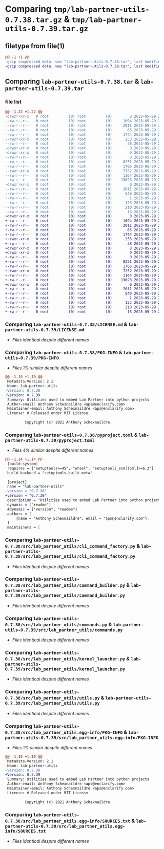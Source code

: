 # Comparing `tmp/lab-partner-utils-0.7.38.tar.gz` & `tmp/lab-partner-utils-0.7.39.tar.gz`

## filetype from file(1)

```diff
@@ -1 +1 @@
-gzip compressed data, was "lab-partner-utils-0.7.38.tar", last modified: Mon May 29 20:43:42 2023, max compression
+gzip compressed data, was "lab-partner-utils-0.7.39.tar", last modified: Mon May 29 20:58:29 2023, max compression
```

## Comparing `lab-partner-utils-0.7.38.tar` & `lab-partner-utils-0.7.39.tar`

### file list

```diff
@@ -1,22 +1,22 @@
-drwxr-xr-x   0 root         (0) root         (0)        0 2023-05-29 20:43:42.117004 lab-partner-utils-0.7.38/
--rw-r--r--   0 root         (0) root         (0)     1094 2023-05-29 20:43:03.000000 lab-partner-utils-0.7.38/LICENSE.md
--rw-r--r--   0 root         (0) root         (0)     2011 2023-05-29 20:43:42.113004 lab-partner-utils-0.7.38/PKG-INFO
--rw-r--r--   0 root         (0) root         (0)       65 2023-05-29 20:43:03.000000 lab-partner-utils-0.7.38/README.md
--rw-r--r--   0 root         (0) root         (0)     1744 2023-05-29 20:43:35.000000 lab-partner-utils-0.7.38/pyproject.toml
--rwxr-xr-x   0 root         (0) root         (0)      253 2023-05-29 20:43:03.000000 lab-partner-utils-0.7.38/run.sh
--rw-r--r--   0 root         (0) root         (0)       38 2023-05-29 20:43:42.117004 lab-partner-utils-0.7.38/setup.cfg
-drwxr-xr-x   0 root         (0) root         (0)        0 2023-05-29 20:43:42.109004 lab-partner-utils-0.7.38/src/
-drwxr-xr-x   0 root         (0) root         (0)        0 2023-05-29 20:43:42.113004 lab-partner-utils-0.7.38/src/lab_partner_utils/
--rw-r--r--   0 root         (0) root         (0)        0 2023-05-29 20:43:03.000000 lab-partner-utils-0.7.38/src/lab_partner_utils/__init__.py
--rw-r--r--   0 root         (0) root         (0)     8251 2023-05-29 20:43:03.000000 lab-partner-utils-0.7.38/src/lab_partner_utils/cli_command_factory.py
--rw-r--r--   0 root         (0) root         (0)     1706 2023-05-29 20:43:03.000000 lab-partner-utils-0.7.38/src/lab_partner_utils/command_builder.py
--rwxr-xr-x   0 root         (0) root         (0)     7252 2023-05-29 20:43:03.000000 lab-partner-utils-0.7.38/src/lab_partner_utils/commands.py
--rw-r--r--   0 root         (0) root         (0)     1164 2023-05-29 20:43:03.000000 lab-partner-utils-0.7.38/src/lab_partner_utils/kernel_launcher.py
--rw-r--r--   0 root         (0) root         (0)    13028 2023-05-29 20:43:03.000000 lab-partner-utils-0.7.38/src/lab_partner_utils/utils.py
-drwxr-xr-x   0 root         (0) root         (0)        0 2023-05-29 20:43:42.113004 lab-partner-utils-0.7.38/src/lab_partner_utils.egg-info/
--rw-r--r--   0 root         (0) root         (0)     2011 2023-05-29 20:43:42.000000 lab-partner-utils-0.7.38/src/lab_partner_utils.egg-info/PKG-INFO
--rw-r--r--   0 root         (0) root         (0)      540 2023-05-29 20:43:42.000000 lab-partner-utils-0.7.38/src/lab_partner_utils.egg-info/SOURCES.txt
--rw-r--r--   0 root         (0) root         (0)        1 2023-05-29 20:43:42.000000 lab-partner-utils-0.7.38/src/lab_partner_utils.egg-info/dependency_links.txt
--rw-r--r--   0 root         (0) root         (0)      123 2023-05-29 20:43:42.000000 lab-partner-utils-0.7.38/src/lab_partner_utils.egg-info/entry_points.txt
--rw-r--r--   0 root         (0) root         (0)      210 2023-05-29 20:43:42.000000 lab-partner-utils-0.7.38/src/lab_partner_utils.egg-info/requires.txt
--rw-r--r--   0 root         (0) root         (0)       18 2023-05-29 20:43:42.000000 lab-partner-utils-0.7.38/src/lab_partner_utils.egg-info/top_level.txt
+drwxr-xr-x   0 root         (0) root         (0)        0 2023-05-29 20:58:29.309747 lab-partner-utils-0.7.39/
+-rw-r--r--   0 root         (0) root         (0)     1094 2023-05-29 20:57:51.000000 lab-partner-utils-0.7.39/LICENSE.md
+-rw-r--r--   0 root         (0) root         (0)     2011 2023-05-29 20:58:29.309747 lab-partner-utils-0.7.39/PKG-INFO
+-rw-r--r--   0 root         (0) root         (0)       65 2023-05-29 20:57:51.000000 lab-partner-utils-0.7.39/README.md
+-rw-r--r--   0 root         (0) root         (0)     1744 2023-05-29 20:58:22.000000 lab-partner-utils-0.7.39/pyproject.toml
+-rwxr-xr-x   0 root         (0) root         (0)      253 2023-05-29 20:57:51.000000 lab-partner-utils-0.7.39/run.sh
+-rw-r--r--   0 root         (0) root         (0)       38 2023-05-29 20:58:29.309747 lab-partner-utils-0.7.39/setup.cfg
+drwxr-xr-x   0 root         (0) root         (0)        0 2023-05-29 20:58:29.305747 lab-partner-utils-0.7.39/src/
+drwxr-xr-x   0 root         (0) root         (0)        0 2023-05-29 20:58:29.305747 lab-partner-utils-0.7.39/src/lab_partner_utils/
+-rw-r--r--   0 root         (0) root         (0)        0 2023-05-29 20:57:51.000000 lab-partner-utils-0.7.39/src/lab_partner_utils/__init__.py
+-rw-r--r--   0 root         (0) root         (0)     8251 2023-05-29 20:57:51.000000 lab-partner-utils-0.7.39/src/lab_partner_utils/cli_command_factory.py
+-rw-r--r--   0 root         (0) root         (0)     1706 2023-05-29 20:57:51.000000 lab-partner-utils-0.7.39/src/lab_partner_utils/command_builder.py
+-rwxr-xr-x   0 root         (0) root         (0)     7252 2023-05-29 20:57:51.000000 lab-partner-utils-0.7.39/src/lab_partner_utils/commands.py
+-rw-r--r--   0 root         (0) root         (0)     1164 2023-05-29 20:57:51.000000 lab-partner-utils-0.7.39/src/lab_partner_utils/kernel_launcher.py
+-rw-r--r--   0 root         (0) root         (0)    13028 2023-05-29 20:57:51.000000 lab-partner-utils-0.7.39/src/lab_partner_utils/utils.py
+drwxr-xr-x   0 root         (0) root         (0)        0 2023-05-29 20:58:29.309747 lab-partner-utils-0.7.39/src/lab_partner_utils.egg-info/
+-rw-r--r--   0 root         (0) root         (0)     2011 2023-05-29 20:58:29.000000 lab-partner-utils-0.7.39/src/lab_partner_utils.egg-info/PKG-INFO
+-rw-r--r--   0 root         (0) root         (0)      540 2023-05-29 20:58:29.000000 lab-partner-utils-0.7.39/src/lab_partner_utils.egg-info/SOURCES.txt
+-rw-r--r--   0 root         (0) root         (0)        1 2023-05-29 20:58:29.000000 lab-partner-utils-0.7.39/src/lab_partner_utils.egg-info/dependency_links.txt
+-rw-r--r--   0 root         (0) root         (0)      123 2023-05-29 20:58:29.000000 lab-partner-utils-0.7.39/src/lab_partner_utils.egg-info/entry_points.txt
+-rw-r--r--   0 root         (0) root         (0)      210 2023-05-29 20:58:29.000000 lab-partner-utils-0.7.39/src/lab_partner_utils.egg-info/requires.txt
+-rw-r--r--   0 root         (0) root         (0)       18 2023-05-29 20:58:29.000000 lab-partner-utils-0.7.39/src/lab_partner_utils.egg-info/top_level.txt
```

### Comparing `lab-partner-utils-0.7.38/LICENSE.md` & `lab-partner-utils-0.7.39/LICENSE.md`

 * *Files identical despite different names*

### Comparing `lab-partner-utils-0.7.38/PKG-INFO` & `lab-partner-utils-0.7.39/PKG-INFO`

 * *Files 1% similar despite different names*

```diff
@@ -1,10 +1,10 @@
 Metadata-Version: 2.1
 Name: lab-partner-utils
-Version: 0.7.38
+Version: 0.7.39
 Summary: Utilities used to embed Lab Partner into python projects
 Author-email: Anthony Schexnaildre <aps@enclarify.com>
 Maintainer-email: Anthony Schexnaildre <aps@enclarify.com>
 License: # Released under MIT License
         
         Copyright (c) 2021 Anthony Schexnaildre.
```

### Comparing `lab-partner-utils-0.7.38/pyproject.toml` & `lab-partner-utils-0.7.39/pyproject.toml`

 * *Files 4% similar despite different names*

```diff
@@ -1,14 +1,14 @@
 [build-system]
 requires = ["setuptools>=45", "wheel", "setuptools_scm[toml]>=6.2"]
 build-backend = "setuptools.build_meta"
 
 [project]
 name = "lab-partner-utils"
-version = "0.7.38"
+version = "0.7.39"
 description = "Utilities used to embed Lab Partner into python projects"
 dynamic = ["readme"]
 #dynamic = ["version", "readme"]
 authors = [
     {name = "Anthony Schexnaildre", email = "aps@enclarify.com"},
 ]
 maintainers = [
```

### Comparing `lab-partner-utils-0.7.38/src/lab_partner_utils/cli_command_factory.py` & `lab-partner-utils-0.7.39/src/lab_partner_utils/cli_command_factory.py`

 * *Files identical despite different names*

### Comparing `lab-partner-utils-0.7.38/src/lab_partner_utils/command_builder.py` & `lab-partner-utils-0.7.39/src/lab_partner_utils/command_builder.py`

 * *Files identical despite different names*

### Comparing `lab-partner-utils-0.7.38/src/lab_partner_utils/commands.py` & `lab-partner-utils-0.7.39/src/lab_partner_utils/commands.py`

 * *Files identical despite different names*

### Comparing `lab-partner-utils-0.7.38/src/lab_partner_utils/kernel_launcher.py` & `lab-partner-utils-0.7.39/src/lab_partner_utils/kernel_launcher.py`

 * *Files identical despite different names*

### Comparing `lab-partner-utils-0.7.38/src/lab_partner_utils/utils.py` & `lab-partner-utils-0.7.39/src/lab_partner_utils/utils.py`

 * *Files identical despite different names*

### Comparing `lab-partner-utils-0.7.38/src/lab_partner_utils.egg-info/PKG-INFO` & `lab-partner-utils-0.7.39/src/lab_partner_utils.egg-info/PKG-INFO`

 * *Files 1% similar despite different names*

```diff
@@ -1,10 +1,10 @@
 Metadata-Version: 2.1
 Name: lab-partner-utils
-Version: 0.7.38
+Version: 0.7.39
 Summary: Utilities used to embed Lab Partner into python projects
 Author-email: Anthony Schexnaildre <aps@enclarify.com>
 Maintainer-email: Anthony Schexnaildre <aps@enclarify.com>
 License: # Released under MIT License
         
         Copyright (c) 2021 Anthony Schexnaildre.
```

### Comparing `lab-partner-utils-0.7.38/src/lab_partner_utils.egg-info/SOURCES.txt` & `lab-partner-utils-0.7.39/src/lab_partner_utils.egg-info/SOURCES.txt`

 * *Files identical despite different names*

